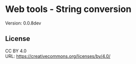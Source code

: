 # Web tools - String conversion
Version: 0.0.8dev

## License
CC BY 4.0  
URL: https://creativecommons.org/licenses/by/4.0/
